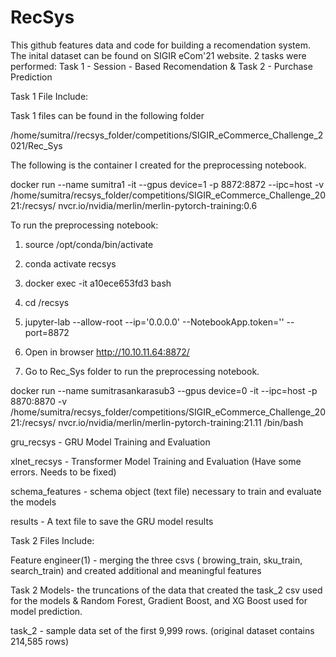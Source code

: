 # RecSys

This github features data and code for building a recomendation system. The inital dataset can be found on SIGIR eCom'21 website. 
 2 tasks were performed: Task 1 - Session - Based Recomendation & Task 2 - Purchase Prediction 
 
 Task 1 File Include: 
 
 Task 1 files can be found in the following folder
 
 /home/sumitra//recsys_folder/competitions/SIGIR_eCommerce_Challenge_2021/Rec_Sys
 
 The following is the container I created for the preprocessing notebook.
 
 docker run --name sumitra1 -it --gpus device=1 -p 8872:8872 --ipc=host -v /home/sumitra/recsys_folder/competitions/SIGIR_eCommerce_Challenge_2021:/recsys/    nvcr.io/nvidia/merlin/merlin-pytorch-training:0.6
 
 To run the preprocessing notebook: 
 
 1. source /opt/conda/bin/activate
  
 2. conda activate recsys
 
 3. docker exec -it a10ece653fd3 bash
 
 4. cd /recsys

 5. jupyter-lab --allow-root --ip='0.0.0.0' --NotebookApp.token='' --port=8872
 
 6. Open in browser http://10.10.11.64:8872/

 7. Go to Rec_Sys folder to run the preprocessing notebook.
 
 
 
 
 
 docker run --name sumitrasankarasub3 --gpus device=0 -it --ipc=host -p 8870:8870 -v /home/sumitra/recsys_folder/competitions/SIGIR_eCommerce_Challenge_2021:/recsys/ nvcr.io/nvidia/merlin/merlin-pytorch-training:21.11 /bin/bash
 
 gru_recsys - GRU Model Training and Evaluation
 
 xlnet_recsys - Transformer Model Training and Evaluation (Have some errors. Needs to be fixed)
 
 schema_features - schema object (text file) necessary to train and evaluate the models
 
 results - A text file to save the GRU model results
 
 
 
 
 Task 2 Files Include:
 
 
 
 Feature engineer(1) - merging the three csvs ( browing_train, sku_train, search_train) and created additional and meaningful features
 
 Task 2 Models- the truncations of the data that created the task_2 csv used for the models & Random Forest, Gradient Boost, and XG Boost used for model prediction. 
 
 task_2 - sample data set of the first 9,999 rows. (original dataset contains 214,585 rows) 
